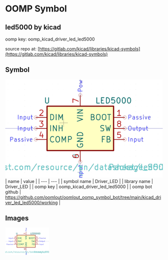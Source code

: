 # OOMP Symbol  
## led5000  by kicad  
  
oomp key: oomp_kicad_driver_led_led5000  
  
source repo at: [https://gitlab.com/kicad/libraries/kicad-symbols](https://gitlab.com/kicad/libraries/kicad-symbols)  
## Symbol  
  
[![working.png](working_600.png)](working.png)  
| name | value | 
| --- | --- | 
| symbol name | Driver_LED | 
| library name | Driver_LED | 
| oomp key | oomp_kicad_driver_led_led5000 | 
| oomp bot github | https://github.com/oomlout/oomlout_oomp_symbol_bot/tree/main/kicad_driver_led_led5000/working | 
## Images  
  
[![working.png](working_140.png)](working.png)  
